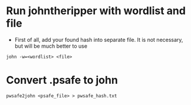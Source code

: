 # Run johntheripper with wordlist and file

- First of all, add your found hash into separate file. It is not necessary, but will be much better to use

```
john -w=<wordlist> <file>
```

# Convert .psafe to john

```
pwsafe2john <psafe_file> > pwsafe_hash.txt
```
